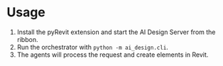 # Usage

1. Install the pyRevit extension and start the AI Design Server from the ribbon.
2. Run the orchestrator with `python -m ai_design.cli`.
3. The agents will process the request and create elements in Revit.
